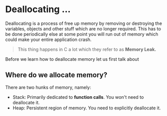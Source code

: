 # Deallocating ...

Deallocating is a process of free up memory by removing or destroying
the variables, objects and other stuff which are no longer required.
This has to be done periodically else at some point you will run out
of memory which could make your entire application crash.

> This thing happens in C a lot which they refer to as **Memory Leak.**

Before we learn how to deallocate memory let us first talk about

## Where do we allocate memory?

There are two hunks of memory, namely:

* Stack: Primarily dedicated to **function calls**. You won't need to deallocate it.
* Heap: Persistent region of memory. You need to explicitly deallocate it.
